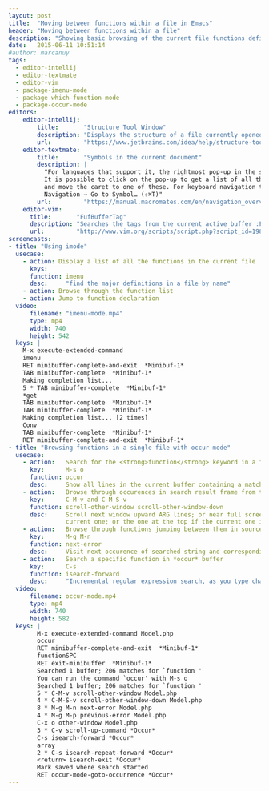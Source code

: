 ```yaml
---
layout: post
title:  "Moving between functions within a file in Emacs"
header: "Moving between functions within a file"
description: "Showing basic browsing of the current file functions definitions."
date:   2015-06-11 10:51:14
#author: marcanuy
tags: 
  - editor-intellij
  - editor-textmate
  - editor-vim
  - package-imenu-mode
  - package-which-function-mode
  - package-occur-mode
editors:
    editor-intellij:
        title:       "Structure Tool Window"
        description: "Displays the structure of a file currently opened in the editor"
        url:         "https://www.jetbrains.com/idea/help/structure-tool-window-file-structure-popup.html"
    editor-textmate:
        title:       "Symbols in the current document"
        description: |
          "For languages that support it, the rightmost pop-up in the status bar shows the current 'symbol'. 
          It is possible to click on the pop-up to get a list of all the symbols in the current document
          and move the caret to one of these. For keyboard navigation there is also 
          Navigation → Go to Symbol… (⇧⌘T)"
        url:         "https://manual.macromates.com/en/navigation_overview"
    editor-vim:
      title:       "FufBufferTag"
      description: "Searches the tags from the current active buffer :FufBufferTag"
      url:         "http://www.vim.org/scripts/script.php?script_id=1984"
screencasts:
- title: "Using imode"
  usecase:
    - action: Display a list of all the functions in the current file
      keys: 
      function: imenu
      desc:     "find the major definitions in a file by name"
    - action: Browse through the function list
    - action: Jump to function declaration
  video:
      filename: "imenu-mode.mp4"
      type: mp4
      width: 740
      height: 542
  keys: |
    M-x execute-extended-command
    imenu
    RET minibuffer-complete-and-exit  *Minibuf-1*
    TAB minibuffer-complete  *Minibuf-1*
    Making completion list...
    5 * TAB minibuffer-complete  *Minibuf-1*
    *get
    TAB minibuffer-complete  *Minibuf-1*
    TAB minibuffer-complete  *Minibuf-1*
    Making completion list... [2 times]
    Conv
    TAB minibuffer-complete  *Minibuf-1*
    RET minibuffer-complete-and-exit  *Minibuf-1*
- title: "Browsing functions in a single file with occur-mode"
  usecase:
    - action:   Search for the <strong>function</strong> keyword in a file
      key:      M-s o
      function: occur
      desc:     Show all lines in the current buffer containing a match for a regular expression. It serves as a menu to find any of the occurrences in this buffer.
    - action:   Browse through occurences in search result frame from the source code frame
      key:      C-M-v and C-M-S-v
      function: scroll-other-window scroll-other-window-down
      desc:     Scroll next window upward ARG lines; or near full screen if no ARG. The next window is the one below the
                current one; or the one at the top if the current one is at the bottom.
    - action:   Browse through functions jumping between them in source code 
      key:      M-g M-n
      function: next-error
      desc:     Visit next occurence of searched string and corresponding source code.
    - action:   Search a specific function in *occur* buffer
      key:      C-s
      function: isearch-forward
      desc:     "Incremental regular expression search, as you type characters, they add to the search string and are found"
  video:
      filename: occur-mode.mp4
      type: mp4
      width: 740
      height: 582
  keys: |
        M-x execute-extended-command Model.php
        occur
        RET minibuffer-complete-and-exit  *Minibuf-1*
        functionSPC
        RET exit-minibuffer  *Minibuf-1*
        Searched 1 buffer; 206 matches for `function '
        You can run the command `occur' with M-s o
        Searched 1 buffer; 206 matches for `function '
        5 * C-M-v scroll-other-window Model.php
        4 * C-M-S-v scroll-other-window-down Model.php
        8 * M-g M-n next-error Model.php
        4 * M-g M-p previous-error Model.php
        C-x o other-window Model.php
        3 * C-v scroll-up-command *Occur*
        C-s isearch-forward *Occur*
        array
        2 * C-s isearch-repeat-forward *Occur*
        <return> isearch-exit *Occur*
        Mark saved where search started
        RET occur-mode-goto-occurrence *Occur*
---
```


